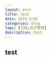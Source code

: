 ```yaml
---
layout: post
title: test
date: 2015-3-02
categories: blog
tags: [总结,知识管理]
description: test
---
```


## test


